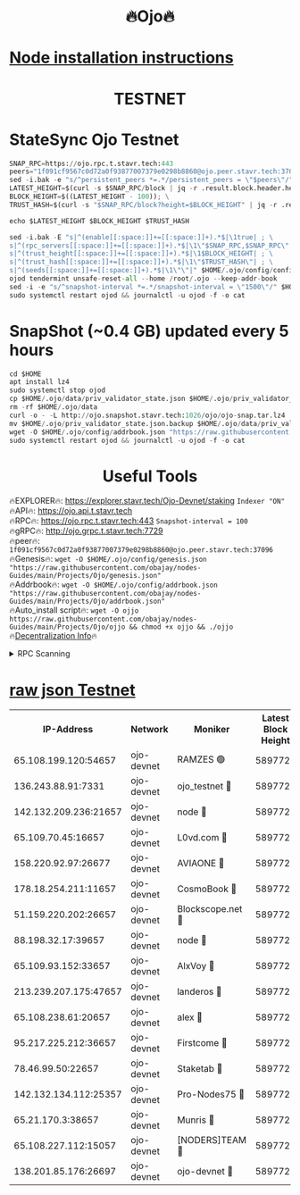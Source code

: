 <h1 align="center"> 🔥Ojo🔥</h1>

[Node installation instructions](https://github.com/obajay/nodes-Guides/tree/main/Projects/Ojo)
=

<h1 align="center"> TESTNET</h1>

# StateSync Ojo Testnet
```python
SNAP_RPC=https://ojo.rpc.t.stavr.tech:443
peers="1f091cf9567c0d72a0f93877007379e0298b8860@ojo.peer.stavr.tech:37096"
sed -i.bak -e "s/^persistent_peers *=.*/persistent_peers = \"$peers\"/" $HOME/.ojo/config/config.toml
LATEST_HEIGHT=$(curl -s $SNAP_RPC/block | jq -r .result.block.header.height); \
BLOCK_HEIGHT=$((LATEST_HEIGHT - 100)); \
TRUST_HASH=$(curl -s "$SNAP_RPC/block?height=$BLOCK_HEIGHT" | jq -r .result.block_id.hash)

echo $LATEST_HEIGHT $BLOCK_HEIGHT $TRUST_HASH

sed -i.bak -E "s|^(enable[[:space:]]+=[[:space:]]+).*$|\1true| ; \
s|^(rpc_servers[[:space:]]+=[[:space:]]+).*$|\1\"$SNAP_RPC,$SNAP_RPC\"| ; \
s|^(trust_height[[:space:]]+=[[:space:]]+).*$|\1$BLOCK_HEIGHT| ; \
s|^(trust_hash[[:space:]]+=[[:space:]]+).*$|\1\"$TRUST_HASH\"| ; \
s|^(seeds[[:space:]]+=[[:space:]]+).*$|\1\"\"|" $HOME/.ojo/config/config.toml
ojod tendermint unsafe-reset-all --home /root/.ojo --keep-addr-book
sed -i -e "s/^snapshot-interval *=.*/snapshot-interval = \"1500\"/" $HOME/.ojo/config/app.toml
sudo systemctl restart ojod && journalctl -u ojod -f -o cat
```
# SnapShot (~0.4 GB) updated every 5 hours
```python
cd $HOME
apt install lz4
sudo systemctl stop ojod
cp $HOME/.ojo/data/priv_validator_state.json $HOME/.ojo/priv_validator_state.json.backup
rm -rf $HOME/.ojo/data
curl -o - -L http://ojo.snapshot.stavr.tech:1026/ojo/ojo-snap.tar.lz4 | lz4 -c -d - | tar -x -C $HOME/.ojo --strip-components 2
mv $HOME/.ojo/priv_validator_state.json.backup $HOME/.ojo/data/priv_validator_state.json
wget -O $HOME/.ojo/config/addrbook.json "https://raw.githubusercontent.com/obajay/nodes-Guides/main/Projects/Ojo/addrbook.json"
sudo systemctl restart ojod && journalctl -u ojod -f -o cat
```
 <h1 align="center"> Useful Tools</h1>

🔥EXPLORER🔥:        https://explorer.stavr.tech/Ojo-Devnet/staking        `Indexer "ON"` \
🔥API🔥:                     https://ojo.api.t.stavr.tech \
🔥RPC🔥:                    https://ojo.rpc.t.stavr.tech:443              `Snapshot-interval = 100` \
🔥gRPC🔥:                  http://ojo.grpc.t.stavr.tech:7729 \
🔥peer🔥:                   `1f091cf9567c0d72a0f93877007379e0298b8860@ojo.peer.stavr.tech:37096` \
🔥Genesis🔥:    ```wget -O $HOME/.ojo/config/genesis.json "https://raw.githubusercontent.com/obajay/nodes-Guides/main/Projects/Ojo/genesis.json"``` \
🔥Addrbook🔥:    ```wget -O $HOME/.ojo/config/addrbook.json "https://raw.githubusercontent.com/obajay/nodes-Guides/main/Projects/Ojo/addrbook.json"``` \
🔥Auto_install script🔥: ```wget -O ojjo https://raw.githubusercontent.com/obajay/nodes-Guides/main/Projects/Ojo/ojjo && chmod +x ojjo && ./ojjo``` \
🔥[Decentralization Info](https://github.com/obajay/StateSync-snapshots/tree/main/Projects/Ojo/Decentralization)🔥



<details>
<summary>RPC Scanning</summary>

<h2 align="center"> We scan nodes in real time every 4 hours. And we provide the final result of RPC endpoints.
We cannot influence the operation of these nodes in any way. </h2>


```python
If Voting Power is higher than 0 --> then the Node is a validator of the network and may be subject to attack and be a potential threat to the chain.
```
```python
We marked such validators with a red symbol
```

</details>

[raw json Testnet](https://rpc-check.ojot.stavr.tech/ojot/rpc-ojot-result.json)
=


<table><tr><th>IP-Address</th><th>Network</th><th>Moniker</th><th>Latest Block Height</th><th>Earliest Block Height</th><th>Catching Up</th><th>Tx Index</th><th>Voting Power</th><th>Scan Time</th></tr><tr><td>65.108.199.120:54657</td><td>ojo-devnet</td><td>RAMZES 🟢</td><td>5897722</td><td>306156</td><td>False</td><td>on</td><td>0</td><td>2024-03-15T20:10:01.011402398UTC</td></tr><tr><td>136.243.88.91:7331</td><td>ojo-devnet</td><td>ojo_testnet 🔴</td><td>5897724</td><td>308845</td><td>False</td><td>on</td><td>1000</td><td>2024-03-15T20:10:08.482840203UTC</td></tr><tr><td>142.132.209.236:21657</td><td>ojo-devnet</td><td>node 🔴</td><td>5897726</td><td>350001</td><td>False</td><td>on</td><td>1999</td><td>2024-03-15T20:10:21.846185632UTC</td></tr><tr><td>65.109.70.45:16657</td><td>ojo-devnet</td><td>L0vd.com 🔴</td><td>5897727</td><td>695918</td><td>False</td><td>off</td><td>998</td><td>2024-03-15T20:10:29.358230756UTC</td></tr><tr><td>158.220.92.97:26677</td><td>ojo-devnet</td><td>AVIAONE 🔴</td><td>5897725</td><td>2754001</td><td>False</td><td>on</td><td>19926</td><td>2024-03-15T20:10:16.971441899UTC</td></tr><tr><td>178.18.254.211:11657</td><td>ojo-devnet</td><td>CosmoBook 🔴</td><td>5897727</td><td>4392001</td><td>False</td><td>off</td><td>1047</td><td>2024-03-15T20:10:24.155021288UTC</td></tr><tr><td>51.159.220.202:26657</td><td>ojo-devnet</td><td>Blockscope.net 🔴</td><td>5897722</td><td>4425001</td><td>False</td><td>on</td><td>2097</td><td>2024-03-15T20:10:00.315974409UTC</td></tr><tr><td>88.198.32.17:39657</td><td>ojo-devnet</td><td>node 🔴</td><td>5897727</td><td>4710001</td><td>False</td><td>on</td><td>107282</td><td>2024-03-15T20:10:24.385817433UTC</td></tr><tr><td>65.109.93.152:33657</td><td>ojo-devnet</td><td>AlxVoy 🔴</td><td>5897726</td><td>4943001</td><td>False</td><td>on</td><td>6350855</td><td>2024-03-15T20:10:21.632399084UTC</td></tr><tr><td>213.239.207.175:47657</td><td>ojo-devnet</td><td>landeros 🔴</td><td>5897726</td><td>4967924</td><td>False</td><td>off</td><td>11083</td><td>2024-03-15T20:10:19.246109675UTC</td></tr><tr><td>65.108.238.61:20657</td><td>ojo-devnet</td><td>alex 🔴</td><td>5897722</td><td>5131001</td><td>False</td><td>on</td><td>11359</td><td>2024-03-15T20:10:00.705736185UTC</td></tr><tr><td>95.217.225.212:36657</td><td>ojo-devnet</td><td>Firstcome 🔴</td><td>5897723</td><td>5251946</td><td>False</td><td>on</td><td>13566</td><td>2024-03-15T20:10:06.196293257UTC</td></tr><tr><td>78.46.99.50:22657</td><td>ojo-devnet</td><td>Staketab 🔴</td><td>5897727</td><td>5668501</td><td>False</td><td>on</td><td>1276</td><td>2024-03-15T20:10:29.572726811UTC</td></tr><tr><td>142.132.134.112:25357</td><td>ojo-devnet</td><td>Pro-Nodes75 🔴</td><td>5897723</td><td>5797723</td><td>False</td><td>on</td><td>24651</td><td>2024-03-15T20:10:03.572498495UTC</td></tr><tr><td>65.21.170.3:38657</td><td>ojo-devnet</td><td>Munris 🔴</td><td>5897723</td><td>5797723</td><td>False</td><td>off</td><td>20123</td><td>2024-03-15T20:10:05.900620039UTC</td></tr><tr><td>65.108.227.112:15057</td><td>ojo-devnet</td><td>[NODERS]TEAM 🔴</td><td>5897727</td><td>5797727</td><td>False</td><td>off</td><td>9999</td><td>2024-03-15T20:10:28.770337627UTC</td></tr><tr><td>138.201.85.176:26697</td><td>ojo-devnet</td><td>ojo-devnet 🔴</td><td>5897727</td><td>5797727</td><td>False</td><td>on</td><td>1000024000</td><td>2024-03-15T20:10:29.053088607UTC</td></tr></table>

